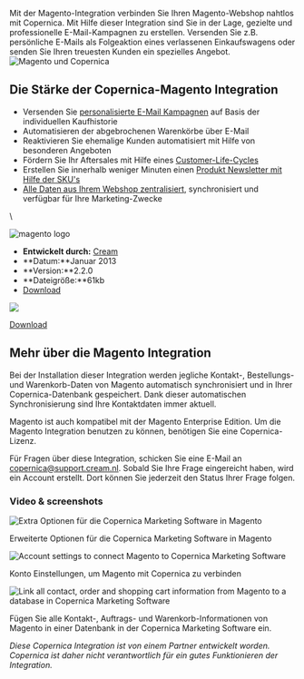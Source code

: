 Mit der Magento-Integration verbinden Sie Ihren Magento-Webshop nahtlos
mit Copernica. Mit Hilfe dieser Integration sind Sie in der Lage,
gezielte und professionelle E-Mail-Kampagnen zu erstellen. Versenden Sie
z.B. persönliche E-Mails als Folgeaktion eines verlassenen
Einkaufswagens oder senden Sie Ihren treuesten Kunden ein spezielles
Angebot. ![Magento und
Copernica](https://vicinity.picsrv.net/4390/magento-copernica-integration.png "Magento und Copernica")

Die Stärke der Copernica-Magento Integration
--------------------------------------------

-   Versenden Sie [personalisierte E-Mail
    Kampagnen](https://www.copernica.com/de/funktionen/e-mailings/e-mailings-gestalten "Personalisieren Sie Ihre E-Mail Kampagnen")
    auf Basis der individuellen Kaufhistorie
-   Automatisieren der abgebrochenen Warenkörbe über E-Mail
-   Reaktivieren Sie ehemalige Kunden automatisiert mit Hilfe von
    besonderen Angeboten
-   Fördern Sie Ihr Aftersales mit Hilfe eines
    [Customer-Life-Cycles](https://www.copernica.com/de/funktionen/e-mailings/automatisieren-sie-ihre-kampagnen "automatiseer")
-   Erstellen Sie innerhalb weniger Minuten einen [Produkt Newsletter
    mit Hilfe der
    SKU's](https://www.copernica.com/de/blog/magento-webshops-sending-your-newsletters-with-skus)
-   [Alle Daten aus Ihrem Webshop
    zentralisiert](https://www.copernica.com/de/funktionen/profile/erstellen-sie-ihre-eigene-datenbank),
    synchronisiert und verfügbar für Ihre Marketing-Zwecke

\

![magento logo](Copernicacom/magento-logo.png)

-   **Entwickelt durch:**
    [Cream](http://www.copernica.com/de/support/partner/4536144 "Cream")
-   **Datum:**Januar 2013
-   **Version:**2.2.0
-   **Dateigröße:**61kb
-   [Download](http://www.magentocommerce.com/magento-connect/copernica-marketing-software-8325.html?utm_source=Website%2BCopernica&utm_medium=integration-page&utm_campaign=download_integration)

![](Copernicacom/magento-copernica-integration.png)

[Download](http://www.magentocommerce.com/magento-connect/copernica-marketing-software-8325.html?utm_source=Website%2BCopernica&utm_medium=integration-page&utm_campaign=download_integration "Download de Magento integratie")

Mehr über die Magento Integration
---------------------------------

Bei der Installation dieser Integration werden jegliche Kontakt-,
Bestellungs- und Warenkorb-Daten von Magento automatisch synchronisiert
und in Ihrer Copernica-Datenbank gespeichert. Dank dieser automatischen
Synchronisierung sind Ihre Kontaktdaten immer aktuell.

Magento ist auch kompatibel mit der Magento Enterprise Edition. Um die
Magento Integration benutzen zu können, benötigen Sie eine
Copernica-Lizenz.

Für Fragen über diese Integration, schicken Sie eine E-Mail an
copernica@support.cream.nl. Sobald Sie Ihre Frage eingereicht haben,
wird ein Account erstellt. Dort können Sie jederzeit den Status Ihrer
Frage folgen.

### Video & screenshots

![Extra Optionen für die Copernica Marketing Software in
Magento](Copernicacom/copernica-magento-plugin.png)

Erweiterte Optionen für die Copernica Marketing Software in Magento

![Account settings to connect Magento to Copernica Marketing
Software](Copernicacom/copernica-magento-account-settings.png)

Konto Einstellungen, um Magento mit Copernica zu verbinden

![Link all contact, order and shopping cart information from Magento to
a database in Copernica Marketing
Software](Copernicacom/copernica-magento-fields.png)

Fügen Sie alle Kontakt-, Auftrags- und Warenkorb-Informationen von
Magento in einer Datenbank in der Copernica Marketing Software ein.

*Diese Copernica Integration ist von einem Partner entwickelt worden.
Copernica ist daher nicht verantwortlich für ein gutes Funktionieren der
Integration.*
